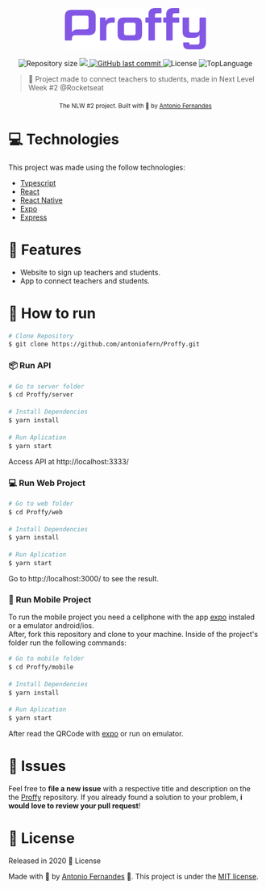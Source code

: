 <p align="center">
   <img src="./.github/logo.png" alt="Proffy" width="280"/>
</p>

<p align="center">

  <img alt="Repository size" src="https://img.shields.io/github/repo-size/antoniofern/Proffy?color=%238257e5">

  <a aria-label="Completed" href="https://nextlevelweek.com/episodios/omnistack/edicao/2">
    <img src="https://img.shields.io/badge/Proffy-NLW 2.0-8257E5?logo=data:image/png;base64,iVBORw0KGgoAAAANSUhEUgAAABAAAAAQCAMAAAAoLQ9TAAAALVBMVEVHcExxWsF0XMJzXMJxWcFsUsD///9jRrzY0u6Xh9Gsn9n39fyMecy0qd2bjNJWBT0WAAAABHRSTlMA2Do606wF2QAAAGlJREFUGJVdj1cWwCAIBLEsRU3uf9xobDH8+GZwUYi8i6ucJwrxKE+7D0G9Q4vlYqtmCSjndr4CgCgzlyFgfKfKCVO0LrPKjmiqMxGXkJwNnXskqWG+1oSM+BSwD8f29YLNjvx/OQrn+g99oQSoNmt3PgAAAABJRU5ErkJggg==">
  </a>
  <a href="https://github.com/antoniofern/Proffy/commits/master">
    <img alt="GitHub last commit" src="https://img.shields.io/github/last-commit/antoniofern/Proffy?color=%238257e5">
  </a> 
  <img alt="License" src="https://img.shields.io/github/license/antoniofern/Proffy?color=%238257e5">
  
  <img alt="TopLanguage" src="https://img.shields.io/github/languages/top/antoniofern/Proffy?color=%238257e5">
  
</p>

> :rocket: Project made to connect teachers to students, made in Next Level Week #2 @Rocketseat

<div align="center">
  <sub>The NLW #2 project. Built with 💜 by
    <a href="https://github.com/antoniofern">Antonio Fernandes</a>
  </sub>
</div>

# :computer: Technologies

This project was made using the follow technologies:

- [Typescript](https://www.typescriptlang.org/)
- [React](https://reactjs.org/)
- [React Native](https://reactnative.dev/)
- [Expo](https://expo.io/)
- [Express](https://expressjs.com/)

# :rocket: Features

- Website to sign up teachers and students.
- App to connect teachers and students.

# :construction_worker: How to run

```bash
# Clone Repository
$ git clone https://github.com/antoniofern/Proffy.git
```

### 📦 Run API

```bash
# Go to server folder
$ cd Proffy/server

# Install Dependencies
$ yarn install

# Run Aplication
$ yarn start
```

Access API at http://localhost:3333/

### 💻 Run Web Project

```bash
# Go to web folder
$ cd Proffy/web

# Install Dependencies
$ yarn install

# Run Aplication
$ yarn start
```

Go to http://localhost:3000/ to see the result.

### 📱 Run Mobile Project

To run the mobile project you need a cellphone with the app [expo](https://play.google.com/store/apps/details?id=host.exp.exponent) instaled or a emulator android/ios.
<br />
After, fork this repository and clone to your machine. Inside of the project's folder run the following commands:

```bash
# Go to mobile folder
$ cd Proffy/mobile

# Install Dependencies
$ yarn install

# Run Aplication
$ yarn start
```

After read the QRCode with [expo](https://play.google.com/store/apps/details?id=host.exp.exponent) or run on emulator.

# :bug: Issues

Feel free to **file a new issue** with a respective title and description on the the [Proffy](https://github.com/antoniofern/Proffy/issues) repository. If you already found a solution to your problem, **i would love to review your pull request**!

# :closed_book: License

Released in 2020 :closed_book: License

Made with 💜 by [Antonio Fernandes](https://github.com/antoniofern) 🚀.
This project is under the [MIT license](./LICENSE).
